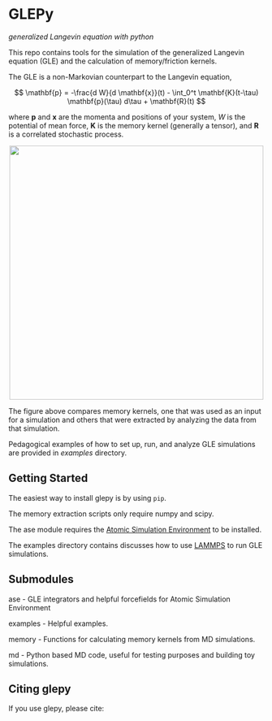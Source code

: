 GLEPy
=====

*generalized Langevin equation with python*

This repo contains tools for the simulation of the generalized Langevin equation (GLE) and the 
calculation of memory/friction kernels. 

The GLE is a non-Markovian counterpart to the Langevin equation,

$$ \mathbf{p} = -\frac{d W}{d \mathbf{x}}(t) - \int_0^t \mathbf{K}(t-\tau) \mathbf{p}(\tau) d\tau + \mathbf{R}(t) $$

where $\mathbf{p}$ and $\mathbf{x}$ are the momenta and positions of your system, $W$ is 
the potential of mean force, $\mathbf{K}$ is the memory kernel (generally a tensor), 
and $\mathbf{R}$ is a correlated stochastic process. 

<p align="center">
<img src="" width="500">
</p>

The figure above compares memory kernels, one that was used as an input for a 
simulation and others that were extracted by analyzing the data from that simulation.

Pedagogical examples of how to set up, run, and analyze GLE simulations are provided in 
*examples* directory.


Getting Started
---------------

The easiest way to install glepy is by using `pip`.

The memory extraction scripts only require numpy and scipy.

The ase module requires the [Atomic Simulation Environment](https://wiki.fysik.dtu.dk/ase/index.html)
to be installed.

The examples directory contains discusses how to use [LAMMPS](https://www.lammps.org/) to run GLE simulations.
 
Submodules
----------

ase - GLE integrators and helpful forcefields for Atomic Simulation Environment 

examples - Helpful examples.

memory - Functions for calculating memory kernels from MD simulations. 

md - Python based MD code, useful for testing purposes and building toy simulations. 


Citing glepy
------------
If you use glepy, please cite:
